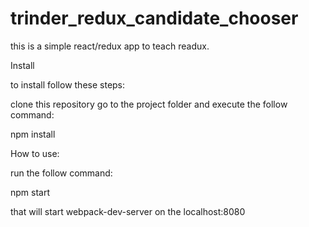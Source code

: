 # trinder_redux_candidate_chooser

this is a simple react/redux app to teach readux.

Install

to install follow these steps:

clone this repository
go to the project folder and execute the follow command:

npm install


How to use:

run the follow command:

npm start





that will start webpack-dev-server on the localhost:8080
